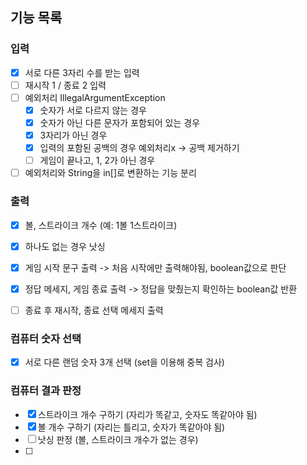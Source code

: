 ## 기능 목록
### 입력
- [x] 서로 다른 3자리 수를 받는 입력
- [ ] 재시작 1 / 종료 2 입력
- [ ] 예외처리 IllegalArgumentException
  - [x] 숫자가 서로 다르지 않는 경우
  - [x] 숫자가 아닌 다른 문자가 포함되어 있는 경우
  - [x] 3자리가 아닌 경우
  - [x] 입력의 포함된 공백의 경우 예외처리x -> 공백 제거하기
  - [ ] 게임이 끝나고, 1, 2가 아닌 경우
- [ ] 예외처리와 String을 in[]로 변환하는 기능 분리
### 출력
- [x] 볼, 스트라이크 개수 (예: 1볼 1스트라이크)
- [x] 하나도 없는 경우 낫싱
- [x] 게임 시작 문구 출력 -> 처음 시작에만 출력해야됨, boolean값으로 판단
- [x] 정답 메세지, 게임 종료 출력 -> 정답을 맞췄는지 확인하는 boolean값 반환
- [ ] 종료 후 재시작, 종료 선택 메세지 출력


### 컴퓨터 숫자 선택
- [x] 서로 다른 랜덤 숫자 3개 선택 (set을 이용해 중복 검사)
### 컴퓨터 결과 판정
- [x] 스트라이크 개수 구하기 (자리가 똑같고, 숫자도 똑같아야 됨)
- [x] 볼 개수 구하기 (자리는 틀리고, 숫자가 똑같아야 됨)
- [ ] 낫싱 판정 (볼, 스트라이크 개수가 없는 경우)
- [ ] 
